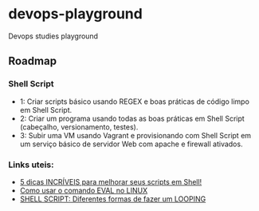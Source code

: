 # devops-playground
Devops studies playground

## Roadmap

### Shell Script

- 1: Criar scripts básico usando REGEX e boas práticas de código limpo em Shell Script.
- 2: Criar um programa usando todas as boas práticas em Shell Script (cabeçalho, versionamento, testes).
- 3: Subir uma VM usando Vagrant e provisionando com Shell Script em um serviço básico de servidor Web com apache e firewall ativados.

### Links uteis:
- [5 dicas INCRÍVEIS para melhorar seus scripts em Shell!](https://mateusmuller.me/2019/05/22/5-dicas-incriveis-para-melhorar-seus-scripts-em-shell/)
- [Como usar o comando EVAL no LINUX](https://mateusmuller.me/2019/07/24/como-usar-o-comando-eval-no-linux/)
- [SHELL SCRIPT: Diferentes formas de fazer um LOOPING](https://mateusmuller.me/2019/07/31/shell-script-diferentes-formas-de-fazer-um-looping/)

